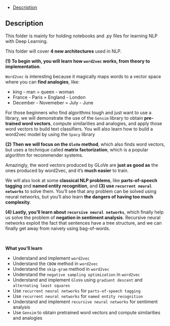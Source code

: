 
<!-- TOC -->

- [Description](#description)

<!-- /TOC -->


## Description
This folder is mainly for holding notebooks and .py files for learning NLP with Deep Learning.

This folder will cover **4 new architectures** used in NLP.

**(1) To begin with, you will learn how `word2vec` works, from theory to implementation**.

`Word2vec` is interesting because it magically maps words to a vector space where you can **find analogies**, like:

- king - man = queen - woman
- France - Paris = England - London
- December - Novemeber = July - June

For those beginners who find algorithms tough and just want to use a library, we will demonstrate the use of the `Gensim` library to obtain **pre-trained word vectors**, compute similarities and analogies, and apply those word vectors to build text classifiers. You will also learn how to build a word2vec model by using the `Spacy` library

**(2) Then we will focus on the `GloVe` method**, which also finds word vectors, but uses a technique called **matrix factorization**, which is a popular algorithm for recommender systems.

Amazingly, the word vectors produced by GLoVe are **just as good as** the ones produced by word2vec, and it’s **much easier** to train.

We will also look at some **classical NLP problems**, like **parts-of-speech tagging** and **named entity recognition**, and **(3) use `recurrent neural networks`** to solve them. You’ll see that any problem can be solved using neural networks, but you’ll also learn **the dangers of having too much complexity**.

**(4) Lastly, you’ll learn about `recursive neural networks`**, which finally help us solve the problem of **negation in sentiment analysis**. Recursive neural networks exploit the fact that sentences have a tree structure, and we can finally get away from naively using bag-of-words.

<br>

**What you’ll learn**
- Understand and implement `word2vec`
- Understand the `CBOW` method in `word2vec`
- Understand the `skip-gram` method in `word2vec`
- Understand the `negative sampling optimization` in `word2vec`
- Understand and implement `GloVe` using `gradient descent` and `alternating least squares`
- Use `recurrent neural networks` for `parts-of-speech tagging`
- Use `recurrent neural networks` for `named entity recognition`
- Understand and implement `recursive neural networks` for sentiment analysis
- Use `Gensim` to obtain pretrained word vectors and compute similarities and analogies

